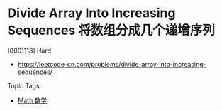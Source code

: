 # Divide Array Into Increasing Sequences 将数组分成几个递增序列

[0001118] Hard

- https://leetcode-cn.com/problems/divide-array-into-increasing-sequences/

Topic Tags:

- [Math 数学](https://leetcode-cn.com/tag/math/)
